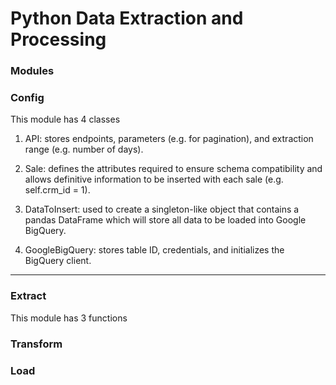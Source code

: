 # Python Data Extraction and Processing

### Modules 
### Config
This module has 4 classes

1. API: stores endpoints, parameters (e.g. for pagination), and extraction range (e.g. number of days).

2. Sale: defines the attributes required to ensure schema compatibility and allows definitive information to be inserted with each sale (e.g. self.crm_id = 1).

3. DataToInsert: used to create a singleton-like object that contains a pandas DataFrame which will store all data to be loaded into Google BigQuery.

4. GoogleBigQuery: stores table ID, credentials, and initializes the BigQuery client.

---
 
### Extract
This module has 3 functions


### Transform
### Load
